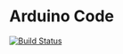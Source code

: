 # Arduino Code

[![Build Status](https://travis-ci.org/enes100-drop-the-base/arduino-vscode.svg?branch=master)](https://travis-ci.org/enes100-drop-the-base/arduino-vscode)
